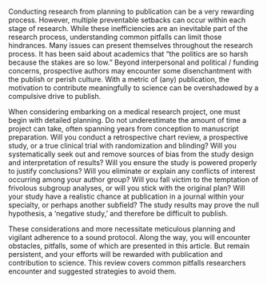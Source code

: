 Conducting research from planning to publication can be a very rewarding process. However, multiple preventable setbacks can occur within each stage of research. While these inefficiencies are an inevitable part of the research process, understanding common pitfalls can limit those hindrances. Many issues can present themselves throughout the research process. It has been said about academics that “the politics are so harsh because the stakes are so low.” Beyond interpersonal and political / funding concerns, prospective authors may encounter some disenchantment with the publish or perish culture. With a metric of (any) publication, the motivation to contribute meaningfully to science can be overshadowed by a compulsive drive to publish.

When considering embarking on a medical research project, one must begin with detailed planning. Do not underestimate the amount of time a project can take, often spanning years from conception to manuscript preparation. Will you conduct a retrospective chart review, a prospective study, or a true clinical trial with randomization and blinding? Will you systematically seek out and remove sources of bias from the study design and interpretation of results? Will you ensure the study is powered properly to justify conclusions? Will you eliminate or explain any conflicts of interest occurring among your author group? Will you fall victim to the temptation of frivolous subgroup analyses, or will you stick with the original plan? Will your study have a realistic chance at publication in a journal within your specialty, or perhaps another subfield? The study results may prove the null hypothesis, a ‘negative study,’ and therefore be difficult to publish.

These considerations and more necessitate meticulous planning and vigilant adherence to a sound protocol. Along the way, you will encounter obstacles, pitfalls, some of which are presented in this article. But remain persistent, and your efforts will be rewarded with publication and contribution to science. This review covers common pitfalls researchers encounter and suggested strategies to avoid them.